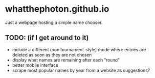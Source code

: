 # whatthephoton.github.io

Just a webpage hosting a simple name chooser. 

## TODO: (if I get around to it)

* include a different (non tournament-style) mode where entries are deleted as soon as they are not chosen
* display what names are remaining after each "round"
* better mobile interface
* scrape most popular names by year from a website as suggestions?

